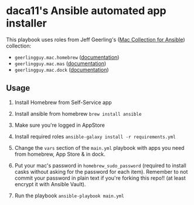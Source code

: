 # daca11's Ansible automated app installer

This playbook uses roles from Jeff Geerling's ([Mac Collection for Ansible](https://github.com/geerlingguy/ansible-collection-mac)) collection:

- `geerlingguy.mac.homebrew` ([documentation](https://github.com/geerlingguy/ansible-collection-mac/blob/master/roles/homebrew/README.md))
- `geerlingguy.mac.mas` ([documentation](https://github.com/geerlingguy/ansible-collection-mac/blob/master/roles/mas/README.md))
- `geerlingguy.mac.dock` ([documentation](https://github.com/geerlingguy/ansible-collection-mac/blob/master/roles/dock/README.md))

## Usage

1. Install Homebrew from Self-Service app

2. Install ansible from homebrew `brew install ansible`

3. Make sure you're logged in AppStore

4. Install required roles `ansible-galaxy install -r requirements.yml`

5. Change the `vars` section of the `main.yml` playbook with apps you need from homebrew, App Store & in dock.

6. Put your mac's password in `homebrew_sudo_password` (required to install casks without asking for the password for each item). Remember to not commit your password in plain text if you're forking this repo!! (at least encrypt it with Ansible Vault).

7. Run the playbook `ansible-playbook main.yml`
